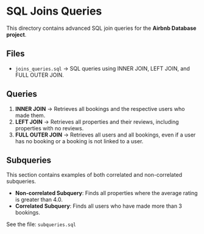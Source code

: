 # SQL Joins Queries

This directory contains advanced SQL join queries for the **Airbnb Database project**.

## Files
- `joins_queries.sql` → SQL queries using INNER JOIN, LEFT JOIN, and FULL OUTER JOIN.

## Queries
1. **INNER JOIN** → Retrieves all bookings and the respective users who made them.
2. **LEFT JOIN** → Retrieves all properties and their reviews, including properties with no reviews.
3. **FULL OUTER JOIN** → Retrieves all users and all bookings, even if a user has no booking or a booking is not linked to a user.
## Subqueries

This section contains examples of both correlated and non-correlated subqueries.

- **Non-correlated Subquery**: Finds all properties where the average rating is greater than 4.0.
- **Correlated Subquery**: Finds all users who have made more than 3 bookings.

See the file: `subqueries.sql`
